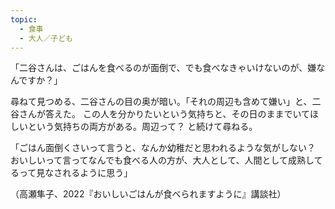 ```yaml
---
topic:
  - 食事
  - 大人／子ども
---
```

「二谷さんは、ごはんを食べるのが面倒で、でも食べなきゃいけないのが、嫌なんですか？」

尋ねて見つめる、二谷さんの目の奥が暗い。「それの周辺も含めて嫌い」と、二谷さんが答えた。 この人を分かりたいという気持ちと、その日のままでいてほしいという気持ちの両方がある。周辺って？ と続けて尋ねる。

「ごはん面倒くさいって言うと、なんか幼稚だと思われるような気がしない？ おいしいって言ってなんでも食べる人の方が、大人として、人間として成熟してるって見なされるように思う」

（高瀬隼子、2022『おいしいごはんが食べられますように』講談社）